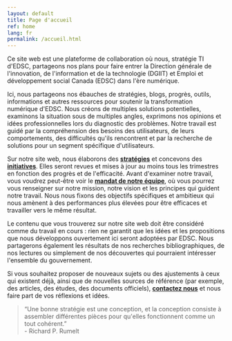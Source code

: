 ```yaml
---
layout: default
title: Page d'accueil
ref: home
lang: fr
permalink: /accueil.html
---
```


Ce site web est une plateforme de collaboration où nous, stratégie TI d'EDSC, partageons nos plans pour faire entrer la Direction générale de l'innovation, de l'information et de la technologie (DGIIT) et Emploi et développement social Canada (EDSC) dans l'ère numérique.

Ici, nous partageons nos ébauches de stratégies, blogs, progrès, outils, informations et autres ressources pour soutenir la transformation numérique d'EDSC.
Nous créons de multiples solutions potentielles, examinons la situation sous de multiples angles, exprimons nos opinions et idées professionnelles lors du diagnostic des problèmes.
Notre travail est guidé par la compréhension des besoins des utilisateurs, de leurs comportements, des difficultés qu'ils rencontrent et par la recherche de solutions pour un segment spécifique d'utilisateurs.

Sur notre site web, nous élaborons des **[stratégies](strategies-fr.html)** et concevons des **[initiatives](initiatives-fr.md)**.
Elles seront revues et mises à jour au moins tous les trimestres en fonction des progrès et de l'efficacité.
Avant d'examiner notre travail, vous voudrez peut-être voir le **[mandat de notre équipe](mandat.html)**, où vous pourrez vous renseigner sur notre mission, notre vision et les principes qui guident notre travail.
Nous nous fixons des objectifs spécifiques et ambitieux qui nous amènent à des performances plus élevées pour être efficaces et travailler vers le même résultat.

Le contenu que vous trouverez sur notre site web doit être considéré comme du travail en cours : rien ne garantit que les idées et les propositions que nous développons ouvertement ici seront adoptées par EDSC.
Nous partagerons également les résultats de nos recherches bibliographiques, de nos lectures ou simplement de nos découvertes qui pourraient intéresser l'ensemble du gouvernement.

Si vous souhaitez proposer de nouveaux sujets ou des ajustements à ceux qui existent déjà, ainsi que de nouvelles sources de référence (par exemple, des articles, des études, des documents officiels), **[contactez nous](contactez-nous.html)** et nous faire part de vos réflexions et idées.

> “Une bonne stratégie est une conception, et la conception consiste à assembler différentes pièces pour qu'elles fonctionnent comme un tout cohérent.”\
\- Richard P. Rumelt

